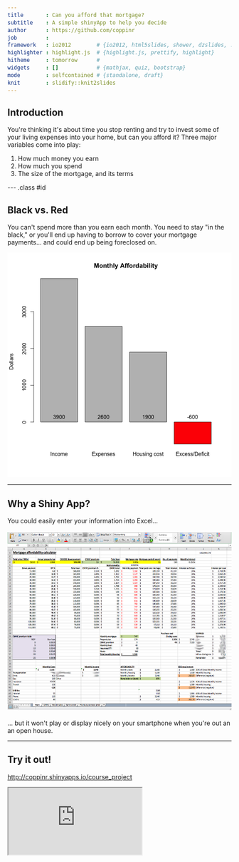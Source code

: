 ```yaml
---
title       : Can you afford that mortgage?
subtitle    : A simple shinyApp to help you decide
author      : https://github.com/coppinr
job         : 
framework   : io2012        # {io2012, html5slides, shower, dzslides, ...}
highlighter : highlight.js  # {highlight.js, prettify, highlight}
hitheme     : tomorrow      # 
widgets     : []            # {mathjax, quiz, bootstrap}
mode        : selfcontained # {standalone, draft}
knit        : slidify::knit2slides
---
```


## Introduction

You're thinking it's about time you stop renting and try to invest some of your living expenses into your home, but can you afford it? Three major variables come into play:

1. How much money you earn
2. How much you spend
3. The size of the mortgage, and its terms

--- .class #id 

## Black vs. Red

You can't spend more than you earn each month. You need to stay "in the black," or you'll end up having to borrow to cover your mortgage payments... and could end up being foreclosed on.

![plot of chunk unnamed-chunk-1](assets/fig/unnamed-chunk-1.png) 

---
## Why a Shiny App?

You could easily enter your information into Excel...<br><br>
<img src= './assets/img/excel_screengrab.jpg' height='400px' width='auto'/>
<br>
<br>
... but it won't play or display nicely on your smartphone when you're out an an open house.

---
## Try it out!

<a href="http://coppinr.shinyapps.io/course_project">http://coppinr.shinyapps.io/course_project</a>
<iframe src="http://coppinr.shinyapps.io/course_project"></iframe>
